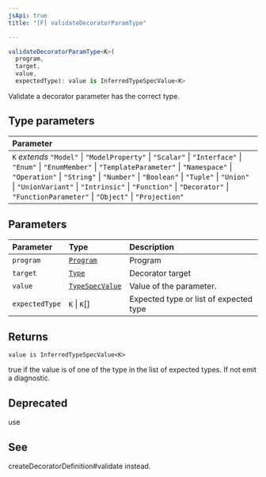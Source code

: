 ```yaml
---
jsApi: true
title: "[F] validateDecoratorParamType"

---
```

```ts
validateDecoratorParamType<K>(
  program,
  target,
  value,
  expectedType): value is InferredTypeSpecValue<K>
```

Validate a decorator parameter has the correct type.

## Type parameters

| Parameter |
| :------ |
| `K` *extends* `"Model"` \| `"ModelProperty"` \| `"Scalar"` \| `"Interface"` \| `"Enum"` \| `"EnumMember"` \| `"TemplateParameter"` \| `"Namespace"` \| `"Operation"` \| `"String"` \| `"Number"` \| `"Boolean"` \| `"Tuple"` \| `"Union"` \| `"UnionVariant"` \| `"Intrinsic"` \| `"Function"` \| `"Decorator"` \| `"FunctionParameter"` \| `"Object"` \| `"Projection"` |

## Parameters

| Parameter | Type | Description |
| :------ | :------ | :------ |
| `program` | [`Program`](Interface.Program.md) | Program |
| `target` | [`Type`](Type.Type.md) | Decorator target |
| `value` | [`TypeSpecValue`](Type.TypeSpecValue.md) | Value of the parameter. |
| `expectedType` | `K` \| `K`[] | Expected type or list of expected type |

## Returns

`value is InferredTypeSpecValue<K>`

true if the value is of one of the type in the list of expected types. If not emit a diagnostic.

## Deprecated

use

## See

createDecoratorDefinition#validate instead.
